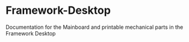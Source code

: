 # Framework-Desktop
Documentation for the Mainboard and printable mechanical parts in the Framework Desktop
